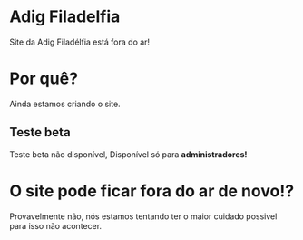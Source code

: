 # Adig Filadelfia
Site da Adig Filadélfia está fora do ar!

# Por quê?
Ainda estamos criando o site.

## Teste beta
Teste beta não disponível, Disponível só para **administradores!**

# O site pode ficar fora do ar de novo!?
Provavelmente não, nós estamos tentando ter o maior cuidado possivel para isso não acontecer.
